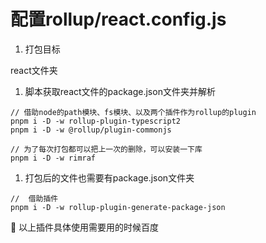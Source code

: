 # 配置rollup/react.config.js

1. 打包目标

react文件夹

1. 脚本获取react文件的package.json文件夹并解析

```tsx
// 借助node的path模块、fs模块、以及两个插件作为rollup的plugin
pnpm i -D -w rollup-plugin-typescript2
pnpm i -D -w @rollup/plugin-commonjs
```

```tsx
// 为了每次打包都可以把上一次的删除，可以安装一下库
pnpm i -D -w rimraf 
```

1. 打包后的文件也需要有package.json文件夹

```tsx
//  借助插件
pnpm i -D -w rollup-plugin-generate-package-json
```

<aside>
📌 以上插件具体使用需要用的时候百度

</aside>